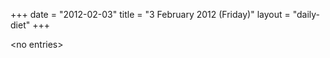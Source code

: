 +++
date = "2012-02-03"
title = "3 February 2012 (Friday)"
layout = "daily-diet"
+++


\<no entries\>
